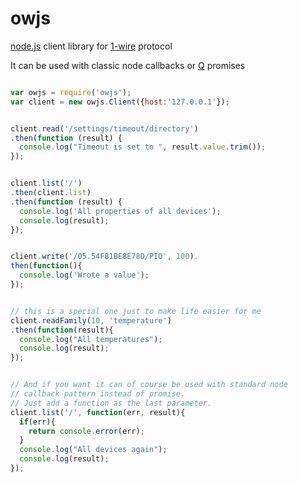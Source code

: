 owjs
====

[node.js](http://nodejs.org) client library for [1-wire](http://owfs.org) protocol

It can be used with classic node callbacks
or [Q](http://documentup.com/kriskowal/q/) promises

```javascript

var owjs = require('owjs');
var client = new owjs.Client({host:'127.0.0.1'});


client.read('/settings/timeout/directory')
.then(function (result) {
  console.log("Timeout is set to ", result.value.trim());
});


client.list('/')
.then(client.list)
.then(function (result) {
  console.log('All properties of all devices');
  console.log(result);
});


client.write('/05.54F81BE8E78D/PIO', 100).
then(function(){
  console.log('Wrote a value');
});


// this is a special one just to make life easier for me
client.readFamily(10, 'temperature')
.then(function(result){
  console.log("All temperatures");
  console.log(result);
});


// And if you want it can of course be used with standard node
// callback pattern instead of promise.
// Just add a function as the last parameter.
client.list('/', function(err, result){
  if(err){
    return console.error(err);
  }
  console.log("All devices again");
  console.log(result);
});


```